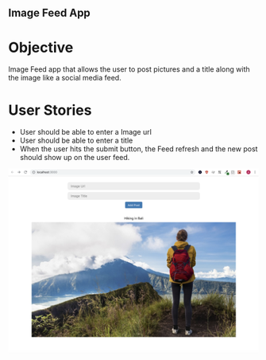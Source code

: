 ## Image Feed App

Objective
=========
Image Feed app that allows the user to post pictures and a title along with the image like a social media feed.  


User Stories
============
* User should be able to enter a Image url
* User should be able to enter a title
* When the user hits the submit button, the Feed refresh and the new post should show up on the user feed.

![Alt text](./image-feed-app-output.png)